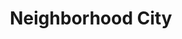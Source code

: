---
pid: CH263
title: Neighborhood City
location_transcription: Love Park
zipcode: '19102'
outside_phl: 
neighborhood: Rittenhouse Square,Avenue of The Arts
age: '62'
age_range: 60-69
instagram: 
image_file_name: CH_263.jpg
proposal_transcription: |-
  The city of Philadelphia is our nations largest/ single neighborhood, unified by Love, concerns + synergy ...
  I think an //active-monument// showing ALL sides of our city should be viewed, expressing a living, growing event of people + places of hope.
  It's The People, not the buildings that made the structures we can/do thrive within.
topic: Neighborhoods,Philadelphia,Unity,Uplifting,Love
topic_summary: 0, 0, 0, 0, 0
type: Other No Form
keywords_other: 
credit: James J. Hendel
image_labels: 
twitter: 
facebook: 
permalink: "/monuments/ch263/"
layout: item-page
---